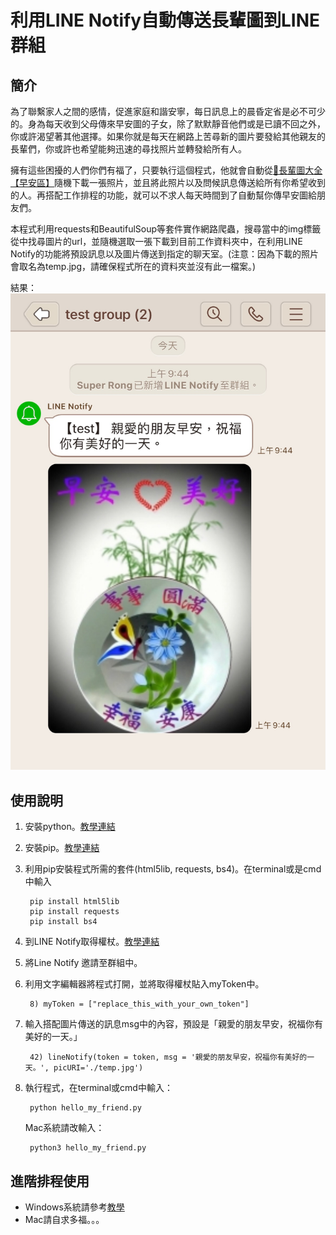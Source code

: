 # 利用LINE Notify自動傳送長輩圖到LINE群組

## 簡介
為了聯繫家人之間的感情，促進家庭和諧安寧，每日訊息上的晨昏定省是必不可少的。身為每天收到父母傳來早安圖的子女，除了默默靜音他們或是已讀不回之外，你或許渴望著其他選擇。如果你就是每天在網路上苦尋新的圖片要發給其他親友的長輩們，你或許也希望能夠迅速的尋找照片並轉發給所有人。

擁有這些困擾的人們你們有福了，只要執行這個程式，他就會自動從[👴長輩圖大全【早安區】](https://chunting.me/elder-photos-good-morning/#google_vignette)隨機下載一張照片，並且將此照片以及問候訊息傳送給所有你希望收到的人。再搭配工作排程的功能，就可以不求人每天時間到了自動幫你傳早安圖給朋友們。

本程式利用requests和BeautifulSoup等套件實作網路爬蟲，搜尋當中的img標籤從中找尋圖片的url，並隨機選取一張下載到目前工作資料夾中，在利用LINE Notify的功能將預設訊息以及圖片傳送到指定的聊天室。(注意：因為下載的照片會取名為temp.jpg，請確保程式所在的資料夾並沒有此一檔案。)

結果：
![](https://github.com/superr0ng/LINEtools/blob/main/greeting_demo.jpeg)
## 使用說明
1. 安裝python。[教學連結](https://www.codingspace.school/blog/2021-04-07)
2. 安裝pip。[教學連結](https://www.maxlist.xyz/2019/07/13/pip-install-python/)
3. 利用pip安裝程式所需的套件(html5lib, requests, bs4)。在terminal或是cmd中輸入

        pip install html5lib
        pip install requests
        pip install bs4 

4. 到LINE Notify取得權杖。[教學連結](https://blog.mrat.io/%E5%A6%82%E4%BD%95%E7%94%B3%E8%AB%8Bline%E6%AC%8A%E6%9D%96%E6%8F%90%E4%BE%9B%E7%A8%8B%E5%BC%8F%E4%BA%A4%E6%98%93%E6%8E%A5%E6%94%B6%E5%8D%B3%E6%99%82%E8%A8%8A%E6%81%AF/)
5. 將Line Notify 邀請至群組中。
6. 利用文字編輯器將程式打開，並將取得權杖貼入myToken中。

        8) myToken = ["replace_this_with_your_own_token"]
7. 輸入搭配圖片傳送的訊息msg中的內容，預設是「親愛的朋友早安，祝福你有美好的一天。」
        
        42) lineNotify(token = token, msg = '親愛的朋友早安，祝福你有美好的一天。', picURI='./temp.jpg')
8. 執行程式，在terminal或cmd中輸入：
        
        python hello_my_friend.py
    Mac系統請改輸入：
    
        python3 hello_my_friend.py
## 進階排程使用
- Windows系統請參考[教學](https://pixnashpython.pixnet.net/blog/post/41511724-%E3%80%90win10%E6%8E%92%E7%A8%8B%E3%80%91%E4%BD%BF%E7%94%A8windows%E6%8E%92%E7%A8%8B%E5%99%A8%E8%AE%93python%E8%87%AA%E5%B7%B1%E5%8B%95%E8%B5%B7)
- Mac請自求多福。。。
